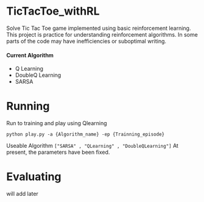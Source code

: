 # TicTacToe_withRL
Solve Tic Tac Toe game implemented using basic reinforcement learning. This project is practice for understanding reinforcement algorithms. In some parts of the code may have inefficiencies or suboptimal writing.
#### Current Algorithm 
 - Q Learning
 - DoubleQ Learning
 - SARSA

# Running
Run to training and play using Qlearning 
```
python play.py -a {Algorithm_name} -ep {Trainning_episode}
```
Useable Algorithm ```["SARSA" , "QLearning" , "DoubleQLearning"]```
At present, the parameters have been fixed.

# Evaluating
will add later

